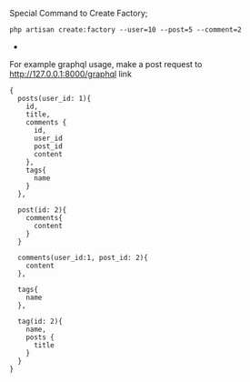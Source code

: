 Special Command to Create Factory;

    php artisan create:factory --user=10 --post=5 --comment=2
    
    
-
For example graphql usage, make a post request to http://127.0.0.1:8000/graphql link


    {
      posts(user_id: 1){
        id,
        title,
        comments {
          id,
          user_id
          post_id
          content
        },
        tags{
          name
        }
      },
      
      post(id: 2){
        comments{
          content
        }
      }
      
      comments(user_id:1, post_id: 2){
        content
      },
      
      tags{
        name
      },
      
      tag(id: 2){
        name,
        posts {
          title
        }
      }
    }
